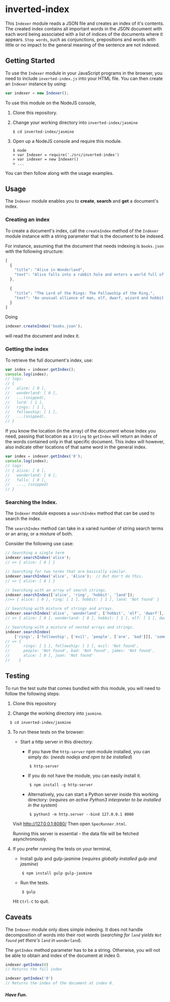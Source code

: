 # inverted-index
This `Indexer` module reads a JSON file and creates an index of it's contents.
The created index contains all important words in the JSON document with each word being associated with a list of indices of the documents where it appears.
`Stop words`, such as conjunctions, prepositions and words with little or no impact to the general meaning of the sentence are not indexed.

## Getting Started
To use the `Indexer` module in your JavaScript programs in the browser, you need to include `inverted-index.js` into your HTML file. You can then create an `Indexer` instance by using:

```javascript
var indexer = new Indexer();
```

To use this module on the NodeJS console,

1. Clone this repository.

2. Change your working directory into `inverted-index/jasmine`

    ```
    $ cd inverted-index/jasmine
    ```

3. Open up a NodeJS console and require this module.

   ```
   $ node
   > var Indexer = require('./src/inverted-index')
   > var indexer = new Indexer()
   > ...
   ```

You can then follow along with the usage examples.


## Usage
The `Indexer` module enables you to **create**, **search** and **get** a document's index.

### Creating an index
To create a document's index, call the `createIndex` method of the `Indexer` module instance
with a string parameter that is the document to be indexed.


For instance, assuming that the document that needs indexing is `books.json` with the
following structure:
```javascript
[
  {
    "title": "Alice in Wonderland",
    "text": "Alice falls into a rabbit hole and enters a world full of imagination."
  },

  {
    "title": "The Lord of the Rings: The Fellowship of the Ring.",
    "text": "An unusual alliance of man, elf, dwarf, wizard and hobbit seek to destroy a powerful ring."
  }
]
```
Doing

```javascript
indexer.createIndex('books.json');
```

will read the document and index it.

### Getting the index
To retrieve the full document's index, use:
```javascript
var index = indexer.getIndex();
console.log(index);
// logs:
// {
//   alice: [ 0 ],
//   wonderland: [ 0 ],
//   ...(snipped),
//   lord: [ 1 ],
//   rings: [ 1 ],
//   fellowship: [ 1 ],
//   ...(snipped),
// }
```

If you know the location (in the array) of the document whose Index you need, passing that location as a `String` to `getIndex` will return an index of the words contained only in that specific document.
This index will however, also indicate other locations of that same word in the general index.

```javascript
var index = indexer.getIndex('0');
console.log(index);
// logs:
// { alice: [ 0 ],
//   wonderland: [ 0 ],
//   falls: [ 0 ],
//   ..., (snipped)
// }
```

### Searching the Index.
The `Indexer` module exposes a `searchIndex` method that can be used to search the index.

The `searchIndex` method can take in a varied number of string search terms or an array, or a mixture of both.

Consider the following use case:
```javascript
// Searching a single term
indexer.searchIndex('alice');
// => { alice: [ 0 ] }

// Searching for two terms that are basically similar.
indexer.searchIndex('alice', 'Alice');  // But don't do this.
// => { alice: [ 0 ] }

// Searching with an array of search strings.
indexer.searchIndex(['alice', 'ring', 'hobbit', 'land']);
//=> { alice: [ 0 ], ring: [ 1 ], hobbit: [ 1 ], land: 'Not found' }

// Searching with mixture of strings and arrays.
indexer.searchIndex('alice', 'wonderland', ['hobbit', 'elf', 'dwarf'], 'lord');
// => { alice: [ 0 ], wonderland: [ 0 ], hobbit: [ 1 ], elf: [ 1 ], dwarf: [ 1 ], lord: [ 1 ] }

// Searching with a mixture of nested arrays and strings.
indexer.searchIndex(
    ['rings', ['fellowship', ['evil', 'people', ['are', 'bad']]], 'some', 'James, alice and joan'])
// => {
//      rings: [ 1 ], fellowship: [ 1 ], evil: 'Not found',
//      people: 'Not found', bad: 'Not found', james: 'Not found',
//      alice: [ 0 ], joan: 'Not found'
//    }
```


## Testing
To run the test suite that comes bundled with this module, you will need to follow the following
steps:

1. Clone this repository

2. Change the working directory into `jasmine`.
  ```
    $ cd inverted-index/jasmine
  ```
3. To run these tests on the browser:
    * Start a http server in this directory.
        - If you have the `http-server` npm module installed, you can simply do:
        (_needs nodejs and npm to be installed_)

        ```
            $ http-server
        ```
        - If you do not have the module, you can easily install it.

        ```
            $ npm install -g http-server
        ```
        - Alternatively, you can start a Python server inside this working directory:
          (_requires an active Python3 interpreter to be installed in the system_)

        ```
            $ python3 -m http.server --bind 127.0.0.1 8080
        ```
    Visit http://127.0.0.1:8080/ Then open `SpecRunner.html`.

    Running this server is essential - the data file will be fetched asynchronously.

4. If you prefer running the tests on your terminal,
    * Install gulp and gulp-jasmine (_requires globally installed gulp and jasmine_)
    ```
        $ npm install gulp gulp-jasmine
    ```
    * Run the tests.
    ```
        $ gulp
    ```
   Hit `Ctrl-C` to quit.

## Caveats
The `Indexer` module only does simple indexing. It does not handle decomposition of words into their
root words (_searching for `land` yields `Not found` yet there's `land` in `wonderland`_).


The `getIndex` method parameter has to be a string. Otherwise, you will not be able to obtain
and index of the document at index 0.

```javascript
indexer.getIndex(0)
// Returns the full index

indexer.getIndex('0')
// Returns the index of the document at index 0.
```


##### Have Fun.
